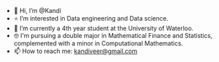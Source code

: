 - 👋 Hi, I’m @Kandi
- ⭐️ I’m interested in Data engineering and Data science.
- 👑 I’m currently a 4th year student at the University of Waterloo.
- 🤓 I'm pursuing a double major in Mathematical Finance and Statistics, complemented with a minor in   Computational Mathematics.
- 📫 How to reach me: kandiveer@gmail.com

<!---
kandiveera/kandiveera is a ✨ special ✨ repository because its `README.md` (this file) appears on your GitHub profile.
You can click the Preview link to take a look at your changes.
--->
